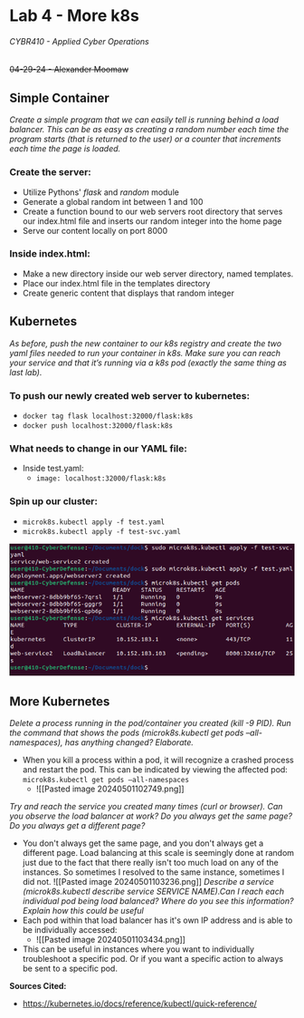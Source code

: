 # Lab 4 - More k8s
###### CYBR410 - Applied Cyber Operations 
~~04-29-24 - Alexander Moomaw~~
## Simple Container
*Create a simple program that we can easily tell is running behind a load balancer. This can be as easy as creating a random number each time the program starts (that is returned to the user) or a counter that increments each time the page is loaded.*

### Create the server:
- Utilize Pythons' *flask* and *random* module
- Generate a global random int between 1 and 100 
- Create a function bound to our web servers root directory that serves our index.html file and inserts our random integer into the home page
- Serve our content locally on port 8000

### Inside index.html:
- Make a new directory inside our web server directory, named templates.
- Place our index.html file in the templates directory
- Create generic content that displays that random integer

## Kubernetes
*As before, push the new container to our k8s registry and create the two yaml files needed to run your container in k8s.  Make sure you can reach your service and that it’s running via a k8s pod (exactly the same thing as last lab).*
### To push our newly created web server to kubernetes:
- `docker tag flask localhost:32000/flask:k8s`
- `docker push localhost:32000/flask:k8s`


### What needs to change in our YAML file:
- Inside test.yaml:
	- `image: localhost:32000/flask:k8s`


### Spin up our cluster:
- `microk8s.kubectl apply -f test.yaml`
- `microk8s.kubectl apply -f test-svc.yaml`


![microk8s](microk8s.png)

## More Kubernetes
*Delete a process running in the pod/container you created (kill -9 PID). Run the command that shows the pods (microk8s.kubectl get pods –all-namespaces), has anything changed? Elaborate.*
- When you kill a process within a pod, it will recognize a crashed process and restart the pod. This can be indicated by viewing the affected pod: `microk8s.kubectl get pods –all-namespaces`
	- ![[Pasted image 20240501102749.png]]

*Try and reach the service you created many times (curl or browser). Can you observe the load balancer at work? Do you always get the same page? Do you always get a different page?*
- You don't always get the same page, and you don't always get a different page. Load balancing at this scale is seemingly done at random just due to the fact that there really isn't too much load on any of the instances. So sometimes I resolved to the same instance, sometimes I did not.
![[Pasted image 20240501103236.png]]
*Describe a service (microk8s.kubectl describe service SERVICE NAME).Can I reach each individual pod being load balanced? Where do you see this information? Explain how this could be useful*
- Each pod within that load balancer has it's own IP address and is able to be individually accessed:
	- ![[Pasted image 20240501103434.png]]
- This can be useful in instances where you want to individually troubleshoot a specific pod. Or if you want a specific action to always be sent to a specific pod.

**Sources Cited:**
- https://kubernetes.io/docs/reference/kubectl/quick-reference/


